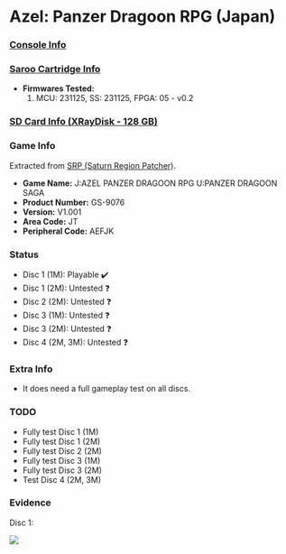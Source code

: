 # Azel: Panzer Dragoon RPG (Japan)

### [Console Info](../../../../Info/Consoles/VA13/README.md)

### [Saroo Cartridge Info](../../../../Info/Cartridges/RetroGameParadiseStore/1.32F/README.md)

- <b>Firmwares Tested:</b>
  1. MCU: 231125, SS: 231125, FPGA: 05 - v0.2

### [SD Card Info (XRayDisk - 128 GB)](../../../../Info/SdCards/XRayDisk/128GB/fat32/README.md)

### Game Info

Extracted from [SRP (Saturn Region Patcher)](https://segaxtreme.net/resources/saturn-region-patcher.81/download).

- <b>Game Name:</b> J:AZEL PANZER DRAGOON RPG U:PANZER DRAGOON SAGA
- <b>Product Number:</b> GS-9076
- <b>Version:</b> V1.001
- <b>Area Code:</b> JT
- <b>Peripheral Code:</b> AEFJK

### Status

- Disc 1 (1M): Playable :heavy_check_mark:
- Disc 1 (2M): Untested :question:
- Disc 2 (2M): Untested :question:
- Disc 3 (1M): Untested :question:
- Disc 3 (2M): Untested :question:
- Disc 4 (2M, 3M): Untested :question:

### Extra Info

- It does need a full gameplay test on all discs.

### TODO

- Fully test Disc 1 (1M)
- Fully test Disc 1 (2M)
- Fully test Disc 2 (2M)
- Fully test Disc 3 (1M)
- Fully test Disc 3 (2M)
- Test Disc 4 (2M, 3M)

### Evidence

Disc 1:

[![](https://img.youtube.com/vi/hvorfqrrevs/0.jpg)](https://www.youtube.com/watch?v=hvorfqrrevs)
